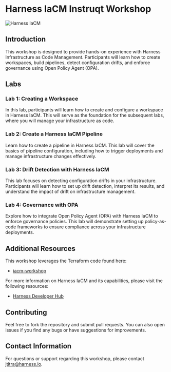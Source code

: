# Harness IaCM Instruqt Workshop

![Harness IaCM](https://developer.harness.io/img/iacm_landing.svg)

## Introduction

This workshop is designed to provide hands-on experience with Harness Infrastructure as Code Management. Participants will learn how to create workspaces, build pipelines, detect configuration drifts, and enforce governance using Open Policy Agent (OPA).

## Labs

### Lab 1: Creating a Workspace
In this lab, participants will learn how to create and configure a workspace in Harness IaCM. This will serve as the foundation for the subsequent labs, where you will manage your infrastructure as code.

### Lab 2: Create a Harness IaCM Pipeline
Learn how to create a pipeline in Harness IaCM. This lab will cover the basics of pipeline configuration, including how to trigger deployments and manage infrastructure changes effectively.

### Lab 3: Drift Detection with Harness IaCM
This lab focuses on detecting configuration drifts in your infrastructure. Participants will learn how to set up drift detection, interpret its results, and understand the impact of drift on infrastructure management.

### Lab 4: Governance with OPA
Explore how to integrate Open Policy Agent (OPA) with Harness IaCM to enforce governance policies. This lab will demonstrate setting up policy-as-code frameworks to ensure compliance across your infrastructure deployments.

## Additional Resources
This workshop leverages the Terraform code found here:
- [iacm-workshop](https://github.com/jtitra/iacm-workshop)

For more information on Harness IaCM and its capabilities, please visit the following resources:
- [Harness Developer Hub](https://developer.harness.io/docs/infrastructure-as-code-management)

## Contributing
Feel free to fork the repository and submit pull requests. You can also open issues if you find any bugs or have suggestions for improvements.

## Contact Information
For questions or support regarding this workshop, please contact [jtitra@harness.io](mailto:jtitra@harness.io).

